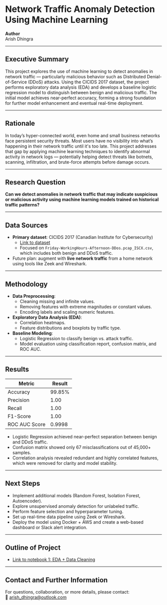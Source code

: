 # Network Traffic Anomaly Detection Using Machine Learning

**Author**  
Arish Dhingra

---

## Executive Summary

This project explores the use of machine learning to detect anomalies in network traffic — particularly malicious behavior such as Distributed Denial-of-Service (DDoS) attacks. Using the CICIDS 2017 dataset, the project performs exploratory data analysis (EDA) and develops a baseline logistic regression model to distinguish between benign and malicious traffic. The initial model achieves near-perfect accuracy, forming a strong foundation for further model enhancement and eventual real-time deployment.

---

## Rationale

In today’s hyper-connected world, even home and small business networks face persistent security threats. Most users have no visibility into what’s happening in their network traffic until it's too late. This project addresses that gap by applying machine learning techniques to identify abnormal activity in network logs — potentially helping detect threats like botnets, scanning, infiltration, and brute-force attempts before damage occurs.

---

## Research Question

**Can we detect anomalies in network traffic that may indicate suspicious or malicious activity using machine learning models trained on historical traffic patterns?**

---

## Data Sources

- **Primary dataset**: CICIDS 2017 (Canadian Institute for Cybersecurity)  
  - [Link to dataset](https://www.unb.ca/cic/datasets/ids-2017.html)  
  - Focused on `Friday-WorkingHours-Afternoon-DDos.pcap_ISCX.csv`, which includes both benign and DDoS traffic.
- Future plan: augment with **live network traffic** from a home network using tools like Zeek and Wireshark.

---

## Methodology

- **Data Preprocessing**:
  - Cleaning missing and infinite values.
  - Removing features with extreme magnitudes or constant values.
  - Encoding labels and scaling numeric features.
- **Exploratory Data Analysis (EDA)**:
  - Correlation heatmaps.
  - Feature distributions and boxplots by traffic type.
- **Baseline Modeling**:
  - Logistic Regression to classify benign vs. attack traffic.
  - Model evaluation using classification report, confusion matrix, and ROC AUC.

---

## Results

| Metric        | Result     |
|---------------|------------|
| Accuracy      | 99.85%     |
| Precision     | 1.00       |
| Recall        | 1.00       |
| F1-Score      | 1.00       |
| ROC AUC Score | 0.9998     |

- Logistic Regression achieved near-perfect separation between benign and DDoS traffic.
- Confusion matrix showed only 67 misclassifications out of 45,000+ samples.
- Correlation analysis revealed redundant and highly correlated features, which were removed for clarity and model stability.

---

## Next Steps

- Implement additional models (Random Forest, Isolation Forest, Autoencoder).
- Explore unsupervised anomaly detection for unlabeled traffic.
- Perform feature selection and hyperparameter tuning.
- Set up real-time data pipeline using Zeek or Wireshark.
- Deploy the model using Docker + AWS and create a web-based dashboard or Slack alert integration.

---

## Outline of Project

- [Link to notebook 1: EDA + Data Cleaning](https://github.com/arishdhingra1/detect-anomalies-in-network-traffic-/blob/main/code/project.ipynb)

---

## Contact and Further Information

For questions, collaboration, or more details, please contact:  
📧 arish_dhingra@outlook.com  
